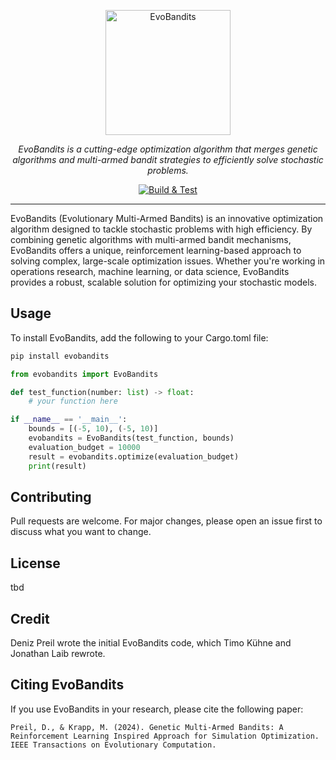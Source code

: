 <p align="center">
  <img src="https://raw.githubusercontent.com/EvoBandits/EvoBandits/refs/heads/symlink-readmes/Logo.webp" alt="EvoBandits" width="200"/>
</p>

<p align="center">
<em>EvoBandits is a cutting-edge optimization algorithm that merges genetic algorithms and multi-armed bandit strategies to efficiently solve stochastic problems.</em>
</p>
<p align="center">
<a href="https://github.com/E-MAB/G-MAB/actions?query=workflow%3ARust+event%3Apush+branch%3Amain" target="_blank">
    <img src="https://github.com/E-MAB/G-MAB/actions/workflows/rust.yml/badge.svg?event=push&branch=main" alt="Build & Test">
</a>
</p>

---

EvoBandits (Evolutionary Multi-Armed Bandits) is an innovative optimization algorithm designed to tackle stochastic problems with high efficiency. By combining genetic algorithms with multi-armed bandit mechanisms, EvoBandits offers a unique, reinforcement learning-based approach to solving complex, large-scale optimization issues. Whether you're working in operations research, machine learning, or data science, EvoBandits provides a robust, scalable solution for optimizing your stochastic models.

## Usage
To install EvoBandits, add the following to your Cargo.toml file:

```bash
pip install evobandits
```

```python
from evobandits import EvoBandits

def test_function(number: list) -> float:
    # your function here

if __name__ == '__main__':
    bounds = [(-5, 10), (-5, 10)]
    evobandits = EvoBandits(test_function, bounds)
    evaluation_budget = 10000
    result = evobandits.optimize(evaluation_budget)
    print(result)
```

## Contributing

Pull requests are welcome. For major changes, please open an issue first to discuss what you want to change.


## License

tbd

## Credit
Deniz Preil wrote the initial EvoBandits code, which Timo Kühne and Jonathan Laib rewrote.

## Citing EvoBandits

If you use EvoBandits in your research, please cite the following paper:

```
Preil, D., & Krapp, M. (2024). Genetic Multi-Armed Bandits: A Reinforcement Learning Inspired Approach for Simulation Optimization. IEEE Transactions on Evolutionary Computation.
```
